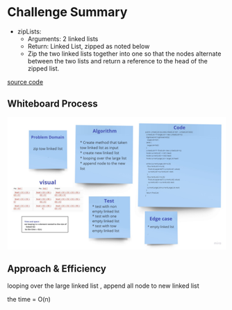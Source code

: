 # Challenge Summary
<!-- Description of the challenge -->

* zipLists:
  * Arguments: 2 linked lists
  * Return: Linked List, zipped as noted below
  * Zip the two linked lists together into one so that the nodes alternate between the two lists and return a reference to the head of the zipped list.

 [source code](https://github.com/Hiba-Almade/data-structures-and-algorithms/tree/main/java/linkedList/app/src/main/LinkedList.java)
## Whiteboard Process
<!-- Embedded whiteboard image -->

![photo](./linked-list-zip.jpg)
## Approach & Efficiency
<!-- What approach did you take? Why? What is the Big O space/time for this approach? -->
looping over the large linked list , append all node to new linked list

the time = O(n)
